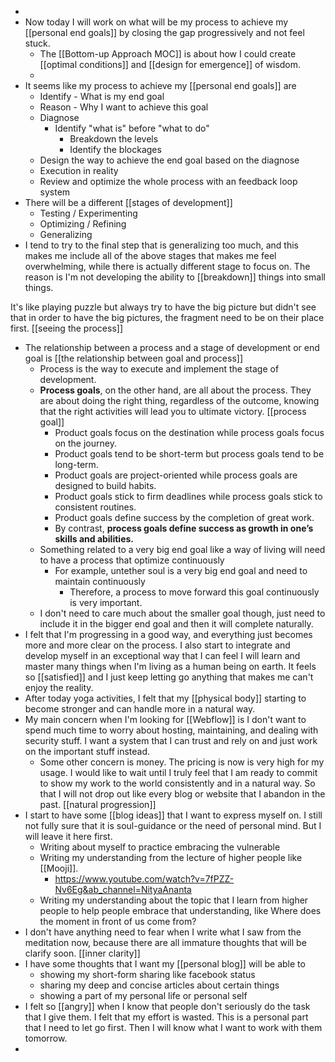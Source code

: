 - 
- Now today I will work on what will be my process to achieve my [[personal end goals]] by closing the gap progressively and not feel stuck.
    - The [[Bottom-up Approach MOC]] is about how I could create [[optimal conditions]] and [[design for emergence]] of wisdom. 
    - 
- It seems like my process to achieve my [[personal end goals]] are
    - Identify - What is my end goal
    - Reason - Why I want to achieve this goal
    - Diagnose 
        - Identify "what is" before "what to do"
            - Breakdown the levels
            - Identify the blockages
    - Design the way to achieve the end goal based on the diagnose
    - Execution in reality
    - Review and optimize the whole process with an feedback loop system 
- There will be a different [[stages of development]]
    - Testing / Experimenting
    - Optimizing / Refining
    - Generalizing
- I tend to try to the final step that is generalizing too much, and this makes me include all of the above stages that makes me feel overwhelming, while there is actually different stage to focus on. The reason is I'm not developing the ability to [[breakdown]] things into small things. 

It's like playing puzzle but always try to have the big picture but didn't see that in order to have the big pictures, the fragment need to be on their place first. [[seeing the process]]
- The relationship between a process and a stage of development or end goal is [[the relationship between goal and process]]
    - Process is the way to execute and implement the stage of development.
    - **Process goals**, on the other hand, are all about the process. They are about doing the right thing, regardless of the outcome, knowing that the right activities will lead you to ultimate victory. [[process goal]]
        - Product goals focus on the destination while process goals focus on the journey.
        - Product goals tend to be short-term but process goals tend to be long-term.
        - Product goals are project-oriented while process goals are designed to build habits.
        - Product goals stick to firm deadlines while process goals stick to consistent routines.
        - Product goals define success by the completion of great work.
        - By contrast, **process goals define success as growth in one’s skills and abilities.**
    - Something related to a very big end goal like a way of living will need to have a process that optimize continuously
        - For example, untether soul is a very big end goal and need to maintain continuously
            - Therefore, a process to move forward this goal continuously is very important.
    - I don't need to care much about the smaller goal though, just need to include it in the bigger end goal and then it will complete naturally.
- I felt that I'm progressing in a good way, and everything just becomes more and more clear on the process. I also start to integrate and develop myself in an exceptional way that I can feel I will learn and master many things when I'm living as a human being on earth. It feels so [[satisfied]] and I just keep letting go anything that makes me can't enjoy the reality.
-  After today yoga activities, I felt that my [[physical body]] starting to become stronger and can handle more in a natural way.
- My main concern when I'm looking for [[Webflow]] is I don't want to spend much time to worry about hosting, maintaining, and dealing with security stuff. I want a system that I can trust and rely on and just work on the important stuff instead. 
    - Some other concern is money. The pricing is now is very high for my usage. I would like to wait until I truly feel that I am ready to commit to show my work to the world consistently and in a natural way. So that I will not drop out like every blog or website that I abandon in the past. [[natural progression]]
- I start to have some [[blog ideas]] that I want to express myself on. I still not fully sure that it is soul-guidance or the need of personal mind. But I will leave it here first.
    - Writing about myself to practice embracing the vulnerable
    - Writing my understanding from the lecture of higher people like [[Mooji]].
        - https://www.youtube.com/watch?v=7fPZZ-Nv6Eg&ab_channel=NityaAnanta
    - Writing my understanding about the topic that I learn from higher people to help people embrace that understanding, like Where does the moment in front of us come from?
- I don't have anything need to fear when I write what I saw from the meditation now, because there are all immature thoughts that will be clarify soon. [[inner clarity]]
- I have some thoughts that I want my [[personal blog]] will be able to
    - showing my short-form sharing like facebook status
    - sharing my deep and concise articles about certain things
    - showing a part of my personal life or personal self
- I felt so [[angry]] when I know that people don't seriously do the task that I give them. I felt that my effort is wasted. This is a personal part that I need to let go first. Then I will know what I want to work with them tomorrow.
-  

